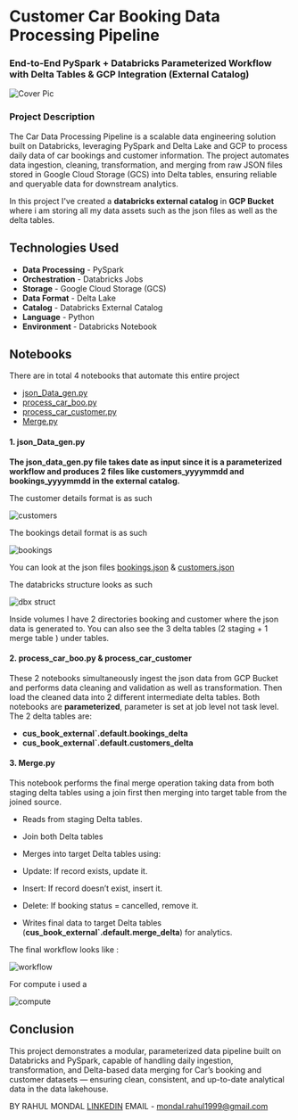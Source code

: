 # Customer Car Booking Data Processing Pipeline

### End-to-End PySpark + Databricks Parameterized Workflow with Delta Tables & GCP Integration (External Catalog)

![Cover Pic](pics/car_book_dbx.png)

### Project Description

The Car Data Processing Pipeline is a scalable data engineering solution built on Databricks, leveraging PySpark and Delta Lake and GCP to process daily data of car bookings and customer information.
The project automates data ingestion, cleaning, transformation, and merging from raw JSON files stored in Google Cloud Storage (GCS) into Delta tables, ensuring reliable and queryable data for downstream analytics.

In this project I've created a **databricks external catalog** in **GCP Bucket** where i am storing all my data assets such as the json files as well as the delta tables.

## Technologies Used

- **Data Processing**	     -           PySpark
- **Orchestration**	        -       Databricks Jobs
- **Storage**	             -   Google Cloud Storage (GCS)
- **Data Format**	          -        Delta Lake
- **Catalog**	             -  Databricks External Catalog
- **Language**	            -          Python
- **Environment**	           -    Databricks Notebook

## Notebooks

There are in total 4 notebooks that automate this entire project 
 - [json_Data_gen.py](json_Data_gen.py)
 - [process_car_boo.py](process_car_boo.py)
 - [process_car_customer.py](process_car_customer.py)
 - [Merge.py](Merge.py)

#### 1. json_Data_gen.py

**The json_data_gen.py file takes date as input since it is a parameterized workflow and produces 2 files like customers_yyyymmdd and bookings_yyyymmdd in the external catalog.**

The customer details format is as such

![customers](pics/customers.png)

The bookings detail format is as such

![bookings](pics/bookings.png)

You can look at the json files [bookings.json](bookings.json) & [customers.json](customers.json) 

The databricks structure looks as such

![dbx struct](pics/databricks.png)

Inside volumes I have 2 directories booking and customer where the json data is generated to. You can also see the 3 delta tables (2 staging + 1 merge table ) under tables.

#### 2. process_car_boo.py & process_car_customer

These 2 notebooks simultaneously ingest the json data from GCP Bucket and performs data cleaning and validation as well as transformation. Then load the cleaned data into 2 different intermediate delta tables.
Both notebooks are **parameterized**, parameter is set at job level not task level.
The 2 delta tables are:
 - **cus_book_external`.default.bookings_delta**
 - **cus_book_external`.default.customers_delta**

#### 3. Merge.py

This notebook performs the final merge operation taking data from both staging delta tables using a join first then merging into target table from the joined source.

- Reads from staging Delta tables.

- Join both Delta tables

- Merges into target Delta tables using:

- Update: If record exists, update it.

- Insert: If record doesn’t exist, insert it.

- Delete: If booking status = cancelled, remove it.

- Writes final data to target Delta tables (**cus_book_external`.default.merge_delta**) for analytics.

The final workflow looks like :

![workflow](pics/dag.png)

For compute i used  a 

![compute](pics/compute_cluster.png)

## Conclusion

This project demonstrates a modular, parameterized data pipeline built on Databricks and PySpark, capable of handling daily ingestion, transformation, and Delta-based data merging for Car’s booking and customer datasets — ensuring clean, consistent, and up-to-date analytical data in the data lakehouse.

BY RAHUL MONDAL
[LINKEDIN](https://www.linkedin.com/in/rahul-mondal08/)
EMAIL - mondal.rahul1999@gmail.com




